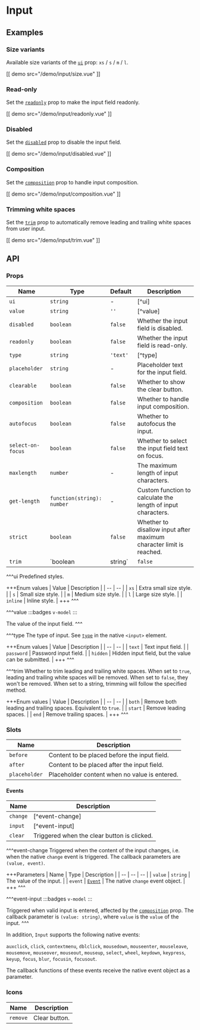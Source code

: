 # Input

## Examples

### Size variants

Available size variants of the [`ui`](#props-ui) prop: `xs` / `s` / `m` / `l`.

[[ demo src="/demo/input/size.vue" ]]

### Read-only

Set the [`readonly`](#props-readonly) prop to make the input field readonly.

[[ demo src="/demo/input/readonly.vue" ]]

### Disabled

Set the [`disabled`](#props-disabled) prop to disable the input field.

[[ demo src="/demo/input/disabled.vue" ]]

### Composition

Set the [`composition`](#props-composition) prop to handle input composition.

[[ demo src="/demo/input/composition.vue" ]]

### Trimming white spaces

Set the [`trim`](#props-trim) prop to automatically remove leading and trailing white spaces from user input.

[[ demo src="/demo/input/trim.vue" ]]

## API

### Props

| Name | Type | Default | Description |
| -- | -- | -- | -- |
| ``ui`` | `string` | - | [^ui] |
| ``value`` | `string` | `''` | [^value] |
| ``disabled`` | `boolean` | `false` | Whether the input field is disabled. |
| ``readonly`` | `boolean` | `false` | Whether the input field is read-only. |
| ``type`` | `string` | `'text'` | [^type] |
| ``placeholder`` | `string` | - | Placeholder text for the input field. |
| ``clearable`` | `boolean` | `false` | Whether to show the clear button. |
| ``composition`` | `boolean` | `false` | Whether to handle input composition. |
| ``autofocus`` | `boolean` | `false` | Whether to autofocus the input. |
| ``select-on-focus`` | `boolean` | `false` | Whether to select the input field text on focus. |
| ``maxlength`` | `number` | - | The maximum length of input characters. |
| ``get-length`` | `function(string): number` | - | Custom function to calculate the length of input characters. |
| ``strict`` | `boolean` | `false` | Whether to disallow input after maximum character limit is reached. |
| ``trim`` | `boolean | string` | `false` | [^trim] |

^^^ui
Predefined styles.

+++Enum values
| Value | Description |
| -- | -- |
| `xs` | Extra small size style. |
| `s` | Small size style. |
| `m` | Medium size style. |
| `l` | Large size style. |
| `inline` | Inline style. |
+++
^^^

^^^value
:::badges
`v-model`
:::

The value of the input field.
^^^

^^^type
The type of input. See [`type`](https://developer.mozilla.org/en-US/docs/Web/HTML/Element/Input#attr-type) in the native `<input>` element.

+++Enum values
| Value | Description |
| -- | -- |
| `text` | Text input field. |
| `password` | Password input field. |
| `hidden` | Hidden input field, but the value can be submitted. |
+++
^^^

^^^trim
Whether to trim leading and trailing white spaces. When set to `true`, leading and trailing white spaces will be removed. When set to `false`, they won't be removed. When set to a string, trimming will follow the specified method.

+++Enum values
| Value | Description |
| -- | -- |
| `both` | Remove both leading and trailing spaces. Equivalent to `true`. |
| `start` | Remove leading spaces. |
| `end` | Remove trailing spaces. |
+++
^^^

### Slots

| Name | Description |
| -- | -- |
| ``before`` | Content to be placed before the input field. |
| ``after`` | Content to be placed after the input field. |
| ``placeholder`` | Placeholder content when no value is entered. |

#### Events

| Name | Description |
| -- | -- |
| `change` | [^event-change] |
| `input` | [^event-input] |
| `clear` | Triggered when the clear button is clicked. |

^^^event-change
Triggered when the content of the input changes, i.e. when the native `change` event is triggered. The callback parameters are `(value, event)`.

+++Parameters
| Name | Type | Description |
| -- | -- | -- |
| `value` | `string` | The value of the input. |
| `event` | [`Event`](https://developer.mozilla.org/en-US/docs/Web/Events/change) | The native `change` event object. |
+++
^^^

^^^event-input
:::badges
`v-model`
:::

Triggered when valid input is entered, affected by the [`composition`](#props-composition) prop. The callback parameter is `(value: string)`, where `value` is the `value` of the input.
^^^

In addition, `Input` supports the following native events:

`auxclick`, `click`, `contextmenu`, `dblclick`, `mousedown`, `mouseenter`, `mouseleave`, `mousemove`, `mouseover`, `mouseout`, `mouseup`, `select`, `wheel`, `keydown`, `keypress`, `keyup`, `focus`, `blur`, `focusin`, `focusout`.

The callback functions of these events receive the native event object as a parameter.

### Icons

| Name | Description |
| -- | -- |
| ``remove`` | Clear button. |
